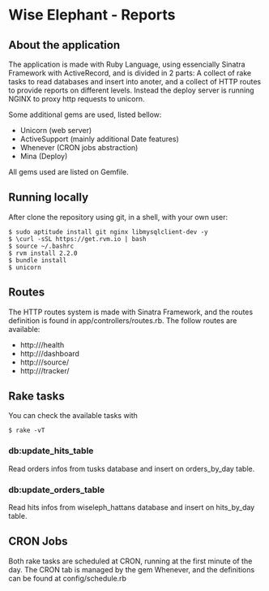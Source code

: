 # Wise Elephant - Reports

## About the application

The application is made with Ruby Language, using essencially Sinatra Framework with ActiveRecord, and is divided in 2 parts: A collect of rake tasks to read databases and insert into anoter, and a collect of HTTP routes to provide reports on different levels. Instead the deploy server is running NGINX to proxy http requests to unicorn.

Some additional gems are used, listed bellow:

* Unicorn (web server)
* ActiveSupport (mainly additional Date features)
* Whenever (CRON jobs abstraction)
* Mina (Deploy)

All gems used are listed on Gemfile.

## Running locally

After clone the repository using git, in a shell, with your own user:

```
$ sudo aptitude install git nginx libmysqlclient-dev -y
$ \curl -sSL https://get.rvm.io | bash
$ source ~/.bashrc
$ rvm install 2.2.0
$ bundle install
$ unicorn
```

## Routes

The HTTP routes system is made with Sinatra Framework, and the routes definition is found in app/controllers/routes.rb. The follow routes are available:

* http://<your-server-name>/health
* http://<your-server-name>/dashboard
* http://<your-server-name>/source/<source-display-name>
* http://<your-server-name>/tracker/<tracker-name>

## Rake tasks

You can check the available tasks with

```
$ rake -vT
```

### db:update_hits_table
Read orders infos from tusks database and insert on orders_by_day table.

### db:update_orders_table
Read hits infos from wiseleph_hattans database and insert on hits_by_day table.

## CRON Jobs
Both rake tasks are scheduled at CRON, running at the first minute of the day.
The CRON tab is managed by the gem Whenever, and the definitions can be found at config/schedule.rb
